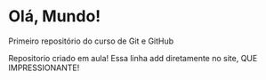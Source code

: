 # Olá, Mundo!
Primeiro repositório do curso de Git e GitHub

Repositorio criado em aula!
Essa linha add diretamente no site, QUE IMPRESSIONANTE!
